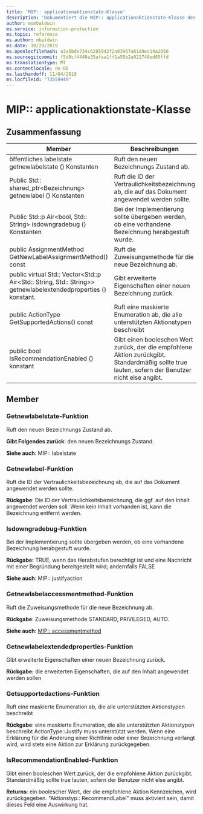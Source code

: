 ```yaml
---
title: 'MIP:: applicationaktionstate-Klasse'
description: 'Dokumentiert die MIP:: applicationaktionstate-Klasse des Microsoft Information Protection (MIP) SDK.'
author: msmbaldwin
ms.service: information-protection
ms.topic: reference
ms.author: mbaldwin
ms.date: 10/29/2019
ms.openlocfilehash: a3a5bde734c62859d2f2a03967a61d9ec14a2056
ms.sourcegitcommit: f5d8cf4440a35afaa1ff1a58b2a022740ed85ffd
ms.translationtype: MT
ms.contentlocale: de-DE
ms.lasthandoff: 11/04/2019
ms.locfileid: "73559449"
---
```

# <a name="class-mipapplicationactionstate"></a>MIP:: applicationaktionstate-Klasse 
  
## <a name="summary"></a>Zusammenfassung
 Member                        | Beschreibungen                                
--------------------------------|---------------------------------------------
öffentliches labelstate getnewlabelstate () Konstanten  |  Ruft den neuen Bezeichnungs Zustand ab.
Public Std:: shared_ptr\<Bezeichnung\> getnewlabel () Konstanten  |  Ruft die ID der Vertraulichkeitsbezeichnung ab, die auf das Dokument angewendet werden sollte.
Public Std::p Air\<bool, Std:: String\> isdowngradebug () Konstanten  |  Bei der Implementierung sollte übergeben werden, ob eine vorhandene Bezeichnung herabgestuft wurde.
public AssignmentMethod GetNewLabelAssignmentMethod() const  |  Ruft die Zuweisungsmethode für die neue Bezeichnung ab.
public virtual Std:: Vector\<Std::p Air\<Std:: String, Std:: String\>\> getnewlabelextendedproperties () konstant.  |  Gibt erweiterte Eigenschaften einer neuen Bezeichnung zurück.
public ActionType GetSupportedActions() const  |  Ruft eine maskierte Enumeration ab, die alle unterstützten Aktionstypen beschreibt
public bool IsRecommendationEnabled () konstant  |  Gibt einen booleschen Wert zurück, der die empfohlene Aktion zurückgibt. Standardmäßig sollte true lauten, sofern der Benutzer nicht else angibt.
  
## <a name="members"></a>Member
  
### <a name="getnewlabelstate-function"></a>Getnewlabelstate-Funktion
Ruft den neuen Bezeichnungs Zustand ab.

  
**Gibt Folgendes zurück**: den neuen Bezeichnungs Zustand. 
  
**Siehe auch**: MIP:: labelstate
  
### <a name="getnewlabel-function"></a>Getnewlabel-Funktion
Ruft die ID der Vertraulichkeitsbezeichnung ab, die auf das Dokument angewendet werden sollte.

  
**Rückgabe**: Die ID der Vertraulichkeitsbezeichnung, die ggf. auf den Inhalt angewendet werden soll. Wenn kein Inhalt vorhanden ist, kann die Bezeichnung entfernt werden.
  
### <a name="isdowngradejustified-function"></a>Isdowngradebug-Funktion
Bei der Implementierung sollte übergeben werden, ob eine vorhandene Bezeichnung herabgestuft wurde.

  
**Rückgabe:** TRUE, wenn das Herabstufen berechtigt ist und eine Nachricht mit einer Begründung bereitgestellt wird; andernfalls FALSE 
  
**Siehe auch**: MIP:: justifyaction
  
### <a name="getnewlabelassignmentmethod-function"></a>Getnewlabelaccessmentmethod-Funktion
Ruft die Zuweisungsmethode für die neue Bezeichnung ab.

  
**Rückgabe**: Zuweisungsmethode STANDARD, PRIVILEGED, AUTO. 
  
**Siehe auch**: [MIP:: accessmentmethod](mip-enums-and-structs.md#assignmentmethod-enum)
  
### <a name="getnewlabelextendedproperties-function"></a>Getnewlabelextendedproperties-Funktion
Gibt erweiterte Eigenschaften einer neuen Bezeichnung zurück.

  
**Rückgabe:** die erweiterten Eigenschaften, die auf den Inhalt angewendet werden sollen
  
### <a name="getsupportedactions-function"></a>Getsupportedactions-Funktion
Ruft eine maskierte Enumeration ab, die alle unterstützten Aktionstypen beschreibt

  
**Rückgabe**: eine maskierte Enumeration, die alle unterstützten Aktionstypen beschreibt
ActionType::Justify muss unterstützt werden. Wenn eine Erklärung für die Änderung einer Richtlinie oder einer Bezeichnung verlangt wird, wird stets eine Aktion zur Erklärung zurückgegeben.
  
### <a name="isrecommendationenabled-function"></a>IsRecommendationEnabled-Funktion
Gibt einen booleschen Wert zurück, der die empfohlene Aktion zurückgibt. Standardmäßig sollte true lauten, sofern der Benutzer nicht else angibt.

  
**Returns**: ein boolescher Wert, der die empfohlene Aktion Kennzeichen, wird zurückgegeben.
"Aktionstyp:: RecommendLabel" muss aktiviert sein, damit dieses Feld eine Auswirkung hat.